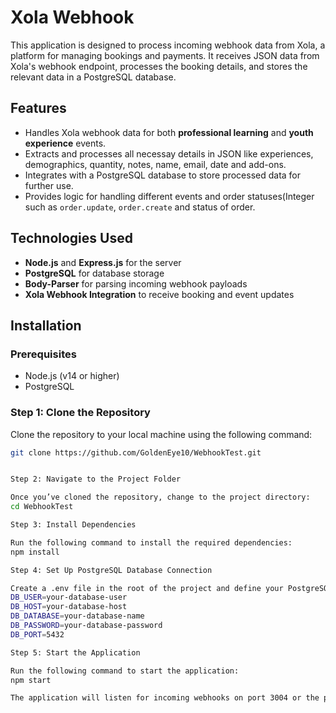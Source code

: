 # Xola Webhook
This application is designed to process incoming webhook data from Xola, a platform for managing bookings and payments. It receives JSON data from Xola's webhook endpoint, processes the booking details, and stores the relevant data in a PostgreSQL database.

## Features

- Handles Xola webhook data for both **professional learning** and **youth experience** events.
- Extracts and processes all necessay details in JSON like experiences, demographics, quantity, notes, name, email, date and add-ons.
- Integrates with a PostgreSQL database to store processed data for further use.
- Provides logic for handling different events and order statuses(Integer such as `order.update`, `order.create` and status of order.

## Technologies Used

- **Node.js** and **Express.js** for the server
- **PostgreSQL** for database storage
- **Body-Parser** for parsing incoming webhook payloads
- **Xola Webhook Integration** to receive booking and event updates

## Installation

### Prerequisites

- Node.js (v14 or higher)
- PostgreSQL

### Step 1: Clone the Repository

Clone the repository to your local machine using the following command:

```bash
git clone https://github.com/GoldenEye10/WebhookTest.git


Step 2: Navigate to the Project Folder

Once you’ve cloned the repository, change to the project directory:
cd WebhookTest

Step 3: Install Dependencies

Run the following command to install the required dependencies:
npm install

Step 4: Set Up PostgreSQL Database Connection

Create a .env file in the root of the project and define your PostgreSQL database connection parameters:
DB_USER=your-database-user
DB_HOST=your-database-host
DB_DATABASE=your-database-name
DB_PASSWORD=your-database-password
DB_PORT=5432

Step 5: Start the Application

Run the following command to start the application:
npm start

The application will listen for incoming webhooks on port 3004 or the port specified in your environment variables.
